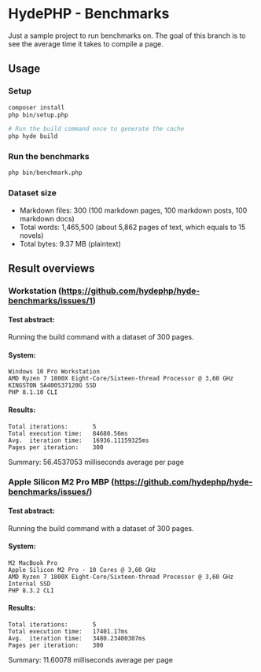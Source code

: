 # HydePHP - Benchmarks

Just a sample project to run benchmarks on. The goal of this branch is to see the average time it takes to compile a page.

## Usage

### Setup

```bash
composer install
php bin/setup.php

# Run the build command once to generate the cache
php hyde build
```

### Run the benchmarks

```bash
php bin/benchmark.php
```

### Dataset size

- Markdown files: 300 (100 markdown pages, 100 markdown posts, 100 markdown docs)
- Total words: 1,465,500 (about 5,862 pages of text, which equals to 15 novels)
- Total bytes: 9.37 MB (plaintext)


## Result overviews

### Workstation (https://github.com/hydephp/hyde-benchmarks/issues/1)

#### Test abstract:

Running the build command with a dataset of 300 pages.

#### System:

```
Windows 10 Pro Workstation 
AMD Ryzen 7 1800X Eight-Core/Sixteen-thread Processor @ 3,60 GHz
KINGSTON SA400S37120G SSD
PHP 8.1.10 CLI
```

#### Results:

```
Total iterations:       5
Total execution time:   84680.56ms
Avg.  iteration time:   16936.11159325ms
Pages per iteration:    300
```

Summary: 56.4537053 milliseconds average per page


### Apple Silicon M2 Pro MBP (https://github.com/hydephp/hyde-benchmarks/issues/)

#### Test abstract:

Running the build command with a dataset of 300 pages.

#### System:

```
M2 MacBook Pro
Apple Silicon M2 Pro - 10 Cores @ 3,60 GHz
AMD Ryzen 7 1800X Eight-Core/Sixteen-thread Processor @ 3,60 GHz
Internal SSD
PHP 8.3.2 CLI
```

#### Results:

```
Total iterations:       5
Total execution time:   17401.17ms
Avg.  iteration time:   3480.23400307ms
Pages per iteration:    300
```

Summary: 11.60078 milliseconds average per page

